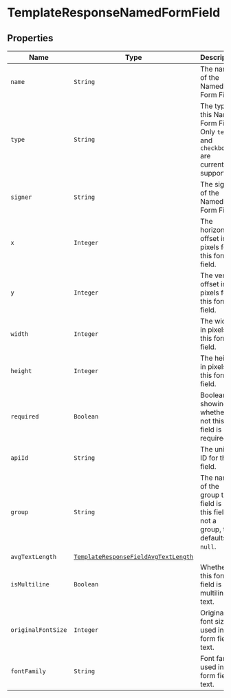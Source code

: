 

# TemplateResponseNamedFormField



## Properties

Name | Type | Description | Notes
------------ | ------------- | ------------- | -------------
| `name` | ```String``` |  The name of the Named Form Field.  |  |
| `type` | ```String``` |  The type of this Named Form Field. Only `text` and `checkbox` are currently supported.  |  |
| `signer` | ```String``` |  The signer of the Named Form Field.  |  |
| `x` | ```Integer``` |  The horizontal offset in pixels for this form field.  |  |
| `y` | ```Integer``` |  The vertical offset in pixels for this form field.  |  |
| `width` | ```Integer``` |  The width in pixels of this form field.  |  |
| `height` | ```Integer``` |  The height in pixels of this form field.  |  |
| `required` | ```Boolean``` |  Boolean showing whether or not this field is required.  |  |
| `apiId` | ```String``` |  The unique ID for this field.  |  |
| `group` | ```String``` |  The name of the group this field is in. If this field is not a group, this defaults to `null`.  |  |
| `avgTextLength` | [```TemplateResponseFieldAvgTextLength```](TemplateResponseFieldAvgTextLength.md) |    |  |
| `isMultiline` | ```Boolean``` |  Whether this form field is multiline text.  |  |
| `originalFontSize` | ```Integer``` |  Original font size used in this form field&#39;s text.  |  |
| `fontFamily` | ```String``` |  Font family used in this form field&#39;s text.  |  |



